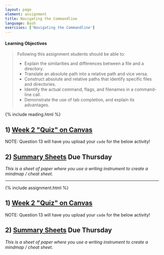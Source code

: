 ```yaml
---
layout: page
element: assignment
title: Navigating the Commandline                
language: Bash
exercises: ['Navigating the Commandline']
---
```


#### Learning Objectives

> Following this assignment students should be able to:
>
> *   Explain the similarities and differences between a file and a directory.
> *   Translate an absolute path into a relative path and vice versa.
> *   Construct absolute and relative paths that identify specific files and directories.
> *   Identify the actual command, flags, and filenames in a command-line call.
> *   Demonstrate the use of tab completion, and explain its advantages.

{% include reading.html %}


## 1) [Week 2 "Quiz" on Canvas](https://canvas.uw.edu/courses/1398231/quizzes)

NOTE: Question 13 will have you upload your `code` for the below activity!

## 2) [Summary Sheets](https://canvas.uw.edu/courses/1398231/assignments) Due Thursday
_This is a sheet of paper where you use a writing instrument to create a mindmap / cheat sheet._

---

{% include assignment.html %}

<!-- End of Assignments Template - Be sure to keep the include statements -->

## 1) [Week 2 "Quiz" on Canvas](https://canvas.uw.edu/courses/1398231/quizzes/1159685)

NOTE: Question 13 will have you upload your `code` for the below activity!

## 2) [Summary Sheets](https://canvas.uw.edu/courses/1398231/assignments/4968517) Due Thursday
_This is a sheet of paper where you use a writing instrument to create a mindmap / cheat sheet._

